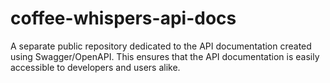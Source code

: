 # coffee-whispers-api-docs
A separate public repository dedicated to the API documentation created using Swagger/OpenAPI. This ensures that the API documentation is easily accessible to developers and users alike.
